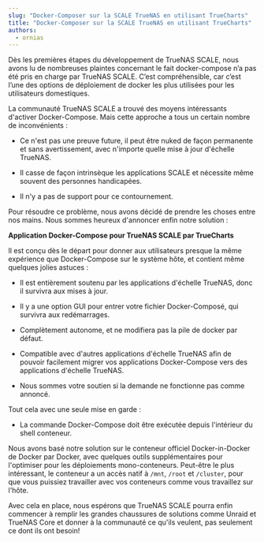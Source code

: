 ```yaml
---
slug: "Docker-Composer sur la SCALE TrueNAS en utilisant TrueCharts"
title: "Docker-Composer sur la SCALE TrueNAS en utilisant TrueCharts"
authors:
  - ornias
---
```


Dès les premières étapes du développement de TrueNAS SCALE, nous avons lu de nombreuses plaintes concernant le fait docker-compose n’a pas été pris en charge par TrueNAS SCALE. C’est compréhensible, car c’est l’une des options de déploiement de docker les plus utilisées pour les utilisateurs domestiques.

La communauté TrueNAS SCALE a trouvé des moyens intéressants d'activer Docker-Compose. Mais cette approche a tous un certain nombre de inconvénients :

- Ce n'est pas une preuve future, il peut être nuked de façon permanente et sans avertissement, avec n'importe quelle mise à jour d'échelle TrueNAS.

- Il casse de façon intrinsèque les applications SCALE et nécessite même souvent des personnes handicapées.

- Il n'y a pas de support pour ce contournement.

Pour résoudre ce problème, nous avons décidé de prendre les choses entre nos mains. Nous sommes heureux d'annoncer enfin notre solution :

**Application Docker-Compose pour TrueNAS SCALE par TrueCharts**

Il est conçu dès le départ pour donner aux utilisateurs presque la même expérience que Docker-Compose sur le système hôte, et contient même quelques jolies astuces :

- Il est entièrement soutenu par les applications d'échelle TrueNAS, donc il survivra aux mises à jour.

- Il y a une option GUI pour entrer votre fichier Docker-Composé, qui survivra aux redémarrages.

- Complètement autonome, et ne modifiera pas la pile de docker par défaut.

- Compatible avec d'autres applications d'échelle TrueNAS afin de pouvoir facilement migrer vos applications Docker-Compose vers des applications d'échelle TrueNAS.

- Nous sommes votre soutien si la demande ne fonctionne pas comme annoncé.

Tout cela avec une seule mise en garde :

- La commande Docker-Compose doit être exécutée depuis l'intérieur du shell conteneur.

Nous avons basé notre solution sur le conteneur officiel Docker-in-Docker de Docker par Docker, avec quelques outils supplémentaires pour l'optimiser pour les déploiements mono-conteneurs. Peut-être le plus intéressant, le conteneur a un accès natif à `/mnt`, `/root` et `/cluster`, pour que vous puissiez travailler avec vos conteneurs comme vous travaillez sur l'hôte.

Avec cela en place, nous espérons que TrueNAS SCALE pourra enfin commencer à remplir les grandes chaussures de solutions comme Unraid et TrueNAS Core et donner à la communauté ce qu'ils veulent, pas seulement ce dont ils ont besoin!
